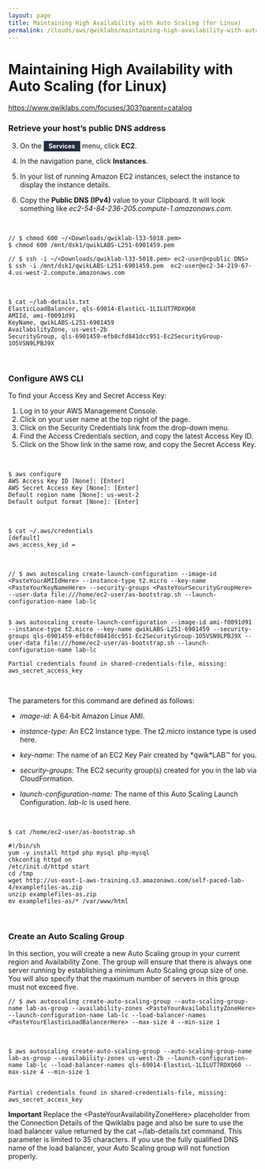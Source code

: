 ```yaml
---
layout: page
title: Maintaining High Availability with Auto Scaling (for Linux)
permalink: /clouds/aws/qwiklabs/maintaining-high-availability-with-auto-scaling/
---
```


# Maintaining High Availability with Auto Scaling (for Linux)

https://www.qwiklabs.com/focuses/303?parent=catalog


<h3>Retrieve your host’s public DNS address</h3>
<ol start="3">
<li>On the <span style="background-color:#232f3e;font-weight:bold;font-size:90%;color:white;padding-top:3px;padding-bottom:3px;padding-left:10px;padding-right:10px;">Services</span> menu, click <strong>EC2</strong>.</li>
<li><p>In the navigation pane, click <strong>Instances</strong>.</p></li>
<li><p>In your list of running Amazon EC2 instances, select the instance to display the instance details.</p></li>
<li><p>Copy the <strong>Public DNS (IPv4)</strong> value to your Clipboard. It will look something like <em>ec2-54-84-236-205.compute-1.amazonaws.com</em>.</p></li>
</ol>


<br/>

    // $ chmod 600 ~/<Downloads/qwiklab-l33-5018.pem>
    $ chmod 600 /mnt/dsk1/qwikLABS-L251-6901459.pem 

    // $ ssh -i ~/<Downloads/qwiklab-l33-5018.pem> ec2-user@<public DNS>
    $ ssh -i /mnt/dsk1/qwikLABS-L251-6901459.pem  ec2-user@ec2-34-219-67-4.us-west-2.compute.amazonaws.com


<br/>

    $ cat ~/lab-details.txt
    ElasticLoadBalancer, qls-69014-ElasticL-1LILUT7RDXQ60
    AMIId, ami-f0091d91
    KeyName, qwikLABS-L251-6901459
    AvailabilityZone, us-west-2b
    SecurityGroup, qls-6901459-efb8cfd841dcc951-Ec2SecurityGroup-1O5VSN9LPBJ9X

<br/>

### Configure AWS CLI

To find your Access Key and Secret Access Key:

1. Log in to your AWS Management Console.
2. Click on your user name at the top right of the page.
3. Click on the Security Credentials link from the drop-down menu.
4. Find the Access Credentials section, and copy the latest Access Key ID.
5. Click on the Show link in the same row, and copy the Secret Access Key.

<br/>

    $ aws configure
    AWS Access Key ID [None]: [Enter]
    AWS Secret Access Key [None]: [Enter]
    Default region name [None]: us-west-2
    Default output format [None]: [Enter]

<br/>

    $ cat ~/.aws/credentials
    [default]
    aws_access_key_id = 

<br/>

    // $ aws autoscaling create-launch-configuration --image-id <PasteYourAMIIdHere> --instance-type t2.micro --key-name <PasteYourKeyNameHere> --security-groups <PasteYourSecurityGroupHere> --user-data file:///home/ec2-user/as-bootstrap.sh --launch-configuration-name lab-lc


    $ aws autoscaling create-launch-configuration --image-id ami-f0091d91 --instance-type t2.micro --key-name qwikLABS-L251-6901459 --security-groups qls-6901459-efb8cfd841dcc951-Ec2SecurityGroup-1O5VSN9LPBJ9X --user-data file:///home/ec2-user/as-bootstrap.sh --launch-configuration-name lab-lc

    Partial credentials found in shared-credentials-file, missing: aws_secret_access_key


<br/>

<p>The parameters for this command are defined as follows:</p>

<ul>
    <li><p><em>image-id:</em> A 64-bit Amazon Linux AMI.</p></li>
    <li><p><em>instance-type:</em> An EC2 Instance type. The t2.micro instance type is used here.</p></li>
    <li><p><em>key-name:</em> The name of an EC2 Key Pair created by *qwik*LAB™ for you.</p></li>
    <li><p><em>security-groups:</em> The EC2 security group(s) created for you in the lab via CloudFormation.</p></li>
    <li><p><em>launch-configuration-name:</em> The name of this Auto Scaling Launch Configuration. <em>lab-lc</em> is used here.</p></li>
</ul>

<br/>

    $ cat /home/ec2-user/as-bootstrap.sh 

```
#!/bin/sh
yum -y install httpd php mysql php-mysql
chkconfig httpd on
/etc/init.d/httpd start
cd /tmp
wget http://us-east-1-aws-training.s3.amazonaws.com/self-paced-lab-4/examplefiles-as.zip
unzip examplefiles-as.zip
mv examplefiles-as/* /var/www/html
```

<br/>

### Create an Auto Scaling Group

In this section, you will create a new Auto Scaling group in your current region and Availability Zone. The group will ensure that there is always one server running by establishing a minimum Auto Scaling group size of one. You will also specify that the maximum number of servers in this group must not exceed five.


    // $ aws autoscaling create-auto-scaling-group --auto-scaling-group-name lab-as-group --availability-zones <PasteYourAvailabilityZoneHere> --launch-configuration-name lab-lc --load-balancer-names <PasteYourElasticLoadBalancerHere> --max-size 4 --min-size 1

<br/>

    $ aws autoscaling create-auto-scaling-group --auto-scaling-group-name lab-as-group --availability-zones us-west-2b --launch-configuration-name lab-lc --load-balancer-names qls-69014-ElasticL-1LILUT7RDXQ60 --max-size 4 --min-size 1


    Partial credentials found in shared-credentials-file, missing: aws_secret_access_key


<p><strong>Important</strong> Replace the &lt;PasteYourAvailabilityZoneHere&gt; placeholder from the Connection Details of the Qwiklabs page and also be sure to use the load balancer value returned by the cat ~/lab-details.txt command. This parameter is limited to 35 characters. If you use the fully qualified DNS name of the load balancer, your Auto Scaling group will not function properly.</p>


